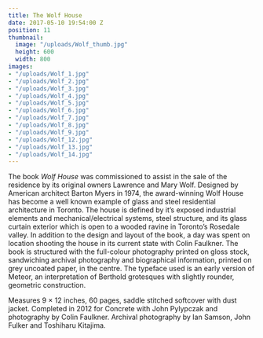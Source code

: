 ```yaml
---
title: The Wolf House
date: 2017-05-10 19:54:00 Z
position: 11
thumbnail:
  image: "/uploads/Wolf_thumb.jpg"
  height: 600
  width: 800
images:
- "/uploads/Wolf_1.jpg"
- "/uploads/Wolf_2.jpg"
- "/uploads/Wolf_3.jpg"
- "/uploads/Wolf_4.jpg"
- "/uploads/Wolf_5.jpg"
- "/uploads/Wolf_6.jpg"
- "/uploads/Wolf_7.jpg"
- "/uploads/Wolf_8.jpg"
- "/uploads/Wolf_9.jpg"
- "/uploads/Wolf_12.jpg"
- "/uploads/Wolf_13.jpg"
- "/uploads/Wolf_14.jpg"
---
```


The book *Wolf House* was commissioned to assist in the sale of the residence by its original owners Lawrence and Mary Wolf. Designed by American architect Barton Myers in 1974, the award-winning Wolf House has become a well known example of glass and steel residential architecture in Toronto. The house is defined by it’s exposed industrial elements and mechanical/electrical systems, steel structure, and its glass curtain exterior which is open to a wooded ravine in Toronto’s Rosedale valley. In addition to the design and layout of the book, a day was spent on location shooting the house in its current state with Colin Faulkner. The book is structured with the full-colour photography printed on gloss stock, sandwiching archival photography and biographical information, printed on grey uncoated paper, in the centre. The typeface used is an early version of Meteor, an interpretation of Berthold grotesques with slightly rounder, geometric construction.

Measures 9 × 12 inches, 60 pages, saddle stitched softcover with dust jacket. Completed in 2012 for Concrete with John Pylypczak and photography by Colin Faulkner. Archival photography by Ian Samson, John Fulker and Toshiharu Kitajima.